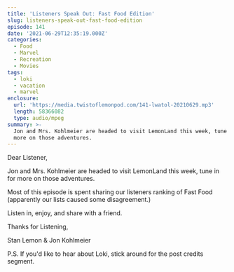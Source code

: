 ```yaml
---
title: 'Listeners Speak Out: Fast Food Edition'
slug: listeners-speak-out-fast-food-edition
episode: 141
date: '2021-06-29T12:35:19.000Z'
categories:
  - Food
  - Marvel
  - Recreation
  - Movies
tags:
  - loki
  - vacation
  - marvel
enclosure:
  url: 'https://media.twistoflemonpod.com/141-lwatol-20210629.mp3'
  length: 58366082
  type: audio/mpeg
summary: >-
  Jon and Mrs. Kohlmeier are headed to visit LemonLand this week, tune in for
  more on those adventures.
---
```


Dear Listener,

Jon and Mrs. Kohlmeier are headed to visit LemonLand this week, tune in for more on those adventures.

Most of this episode is spent sharing our listeners ranking of Fast Food (apparently our lists caused some disagreement.)

Listen in, enjoy, and share with a friend.

Thanks for Listening,

Stan Lemon & Jon Kohlmeier

P.S. If you'd like to hear about Loki, stick around for the post credits segment.
